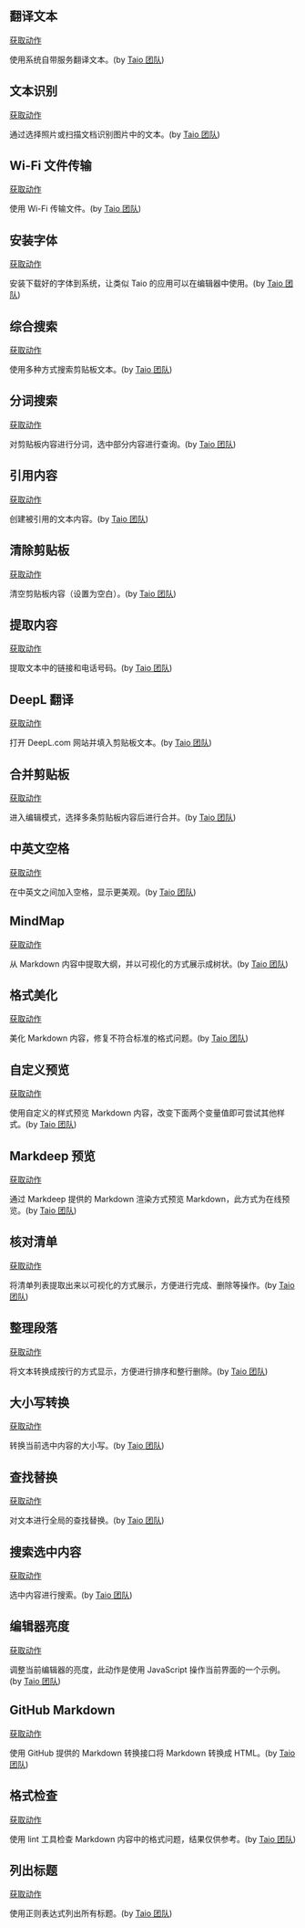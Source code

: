 ## 翻译文本

<a href='/docs/cn/actions/builtin/translate.json'>获取动作</a>

使用系统自带服务翻译文本。(by [Taio 团队](https://taio.app/cn/))

## 文本识别

<a href='/docs/cn/actions/builtin/text-recognition.json'>获取动作</a>

通过选择照片或扫描文档识别图片中的文本。(by [Taio 团队](https://taio.app/cn/))

## Wi-Fi 文件传输

<a href='/docs/cn/actions/utility/wifi-transfer.json'>获取动作</a>

使用 Wi-Fi 传输文件。(by [Taio 团队](https://taio.app/cn/))

## 安装字体

<a href='/docs/cn/actions/utility/install-font.json'>获取动作</a>

安装下载好的字体到系统，让类似 Taio 的应用可以在编辑器中使用。(by [Taio 团队](https://taio.app/cn/))

## 综合搜索

<a href='/docs/cn/actions/builtin/universal-search.json'>获取动作</a>

使用多种方式搜索剪贴板文本。(by [Taio 团队](https://taio.app/cn/))

## 分词搜索

<a href='/docs/cn/actions/builtin/text-tokenization.json'>获取动作</a>

对剪贴板内容进行分词，选中部分内容进行查询。(by [Taio 团队](https://taio.app/cn/))

## 引用内容

<a href='/docs/cn/actions/builtin/quote.json'>获取动作</a>

创建被引用的文本内容。(by [Taio 团队](https://taio.app/cn/))

## 清除剪贴板

<a href='/docs/cn/actions/builtin/clear-clipboard.json'>获取动作</a>

清空剪贴板内容（设置为空白）。(by [Taio 团队](https://taio.app/cn/))

## 提取内容

<a href='/docs/cn/actions/builtin/extract-content.json'>获取动作</a>

提取文本中的链接和电话号码。(by [Taio 团队](https://taio.app/cn/))

## DeepL 翻译

<a href='/docs/cn/actions/builtin/deepl-translate.json'>获取动作</a>

打开 DeepL.com 网站并填入剪贴板文本。(by [Taio 团队](https://taio.app/cn/))

## 合并剪贴板

<a href='/docs/cn/actions/builtin/merge-clippings.json'>获取动作</a>

进入编辑模式，选择多条剪贴板内容后进行合并。(by [Taio 团队](https://taio.app/cn/))

## 中英文空格

<a href='/docs/cn/actions/builtin/pangu.json'>获取动作</a>

在中英文之间加入空格，显示更美观。(by [Taio 团队](https://taio.app/cn/))

## MindMap

<a href='/docs/cn/actions/builtin/mindmap.json'>获取动作</a>

从 Markdown 内容中提取大纲，并以可视化的方式展示成树状。(by [Taio 团队](https://taio.app/cn/))

## 格式美化

<a href='/docs/cn/actions/builtin/beautify.json'>获取动作</a>

美化 Markdown 内容，修复不符合标准的格式问题。(by [Taio 团队](https://taio.app/cn/))

## 自定义预览

<a href='/docs/cn/actions/builtin/custom-preview.json'>获取动作</a>

使用自定义的样式预览 Markdown 内容，改变下面两个变量值即可尝试其他样式。(by [Taio 团队](https://taio.app/cn/))

## Markdeep 预览

<a href='/docs/cn/actions/builtin/markdeep-preview.json'>获取动作</a>

通过 Markdeep 提供的 Markdown 渲染方式预览 Markdown，此方式为在线预览。(by [Taio 团队](https://taio.app/cn/))

## 核对清单

<a href='/docs/cn/actions/builtin/checklist.json'>获取动作</a>

将清单列表提取出来以可视化的方式展示，方便进行完成、删除等操作。(by [Taio 团队](https://taio.app/cn/))

## 整理段落

<a href='/docs/cn/actions/builtin/lines-view.json'>获取动作</a>

将文本转换成按行的方式显示，方便进行排序和整行删除。(by [Taio 团队](https://taio.app/cn/))

## 大小写转换

<a href='/docs/cn/actions/builtin/text-case.json'>获取动作</a>

转换当前选中内容的大小写。(by [Taio 团队](https://taio.app/cn/))

## 查找替换

<a href='/docs/cn/actions/builtin/search-replace.json'>获取动作</a>

对文本进行全局的查找替换。(by [Taio 团队](https://taio.app/cn/))

## 搜索选中内容

<a href='/docs/cn/actions/builtin/search-selected.json'>获取动作</a>

选中内容进行搜索。(by [Taio 团队](https://taio.app/cn/))

## 编辑器亮度

<a href='/docs/cn/actions/builtin/editor-brightness.json'>获取动作</a>

调整当前编辑器的亮度，此动作是使用 JavaScript 操作当前界面的一个示例。(by [Taio 团队](https://taio.app/cn/))

## GitHub Markdown

<a href='/docs/cn/actions/builtin/github-markdown.json'>获取动作</a>

使用 GitHub 提供的 Markdown 转换接口将 Markdown 转换成 HTML。(by [Taio 团队](https://taio.app/cn/))

## 格式检查

<a href='/docs/cn/actions/builtin/markdown-lint.json'>获取动作</a>

使用 lint 工具检查 Markdown 内容中的格式问题，结果仅供参考。(by [Taio 团队](https://taio.app/cn/))

## 列出标题

<a href='/docs/cn/actions/builtin/list-headings.json'>获取动作</a>

使用正则表达式列出所有标题。(by [Taio 团队](https://taio.app/cn/))